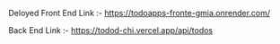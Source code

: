Deloyed 
Front End Link :- https://todoapps-fronte-gmia.onrender.com/

Back  End Link :- https://todod-chi.vercel.app/api/todos
